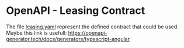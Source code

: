 # OpenAPI - Leasing Contract

The file [leasing.yaml](leasing.yaml) represent the defined contract that could be used.
Maybe this link is usefull: https://openapi-generator.tech/docs/generators/typescript-angular